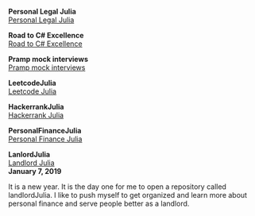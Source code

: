 

**Personal Legal Julia**<br>
[Personal Legal Julia](https://github.com/jianminchen/PersonalLegalJulia)<br>

**Road to C# Excellence**<br>
[Road to C# Excellence](https://github.com/jianminchen/RoadToCSharpExcellence)<br>

**Pramp mock interviews**<br>
[Pramp mock interviews](https://github.com/jianminchen/Mock-interviews)<br>

**LeetcodeJulia**<br>
[Leetcode Julia](https://github.com/jianminchen/Leetcode_Julia)<br>

**HackerrankJulia**<br>
[Hackerrank Julia](https://github.com/jianminchen/Hackerrank-Julia)<br>

**PersonalFinanceJulia**<br>
[Personal Finance Julia](https://github.com/jianminchen/PersonalFinanceJulia)<br>

**LanlordJulia**<br>
[Landlord Julia](https://github.com/jianminchen/LandlordJulia)<br>
**January 7, 2019**<br>

It is a new year. It is the day one for me to open a repository called landlordJulia. I like to push myself to get organized and learn more about personal finance and serve people better as a landlord. 



